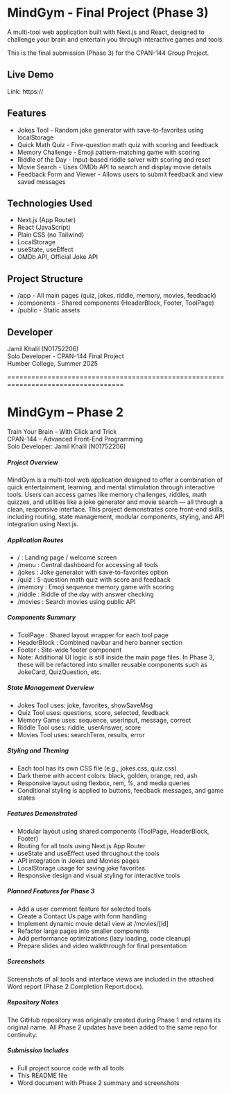 # MindGym - Final Project (Phase 3)

A multi-tool web application built with Next.js and React, designed to challenge your brain and entertain you through interactive games and tools.

This is the final submission (Phase 3) for the CPAN-144 Group Project.

## Live Demo

Link: https://

## Features

- Jokes Tool - Random joke generator with save-to-favorites using localStorage
- Quick Math Quiz - Five-question math quiz with scoring and feedback
- Memory Challenge - Emoji pattern-matching game with scoring
- Riddle of the Day - Input-based riddle solver with scoring and reset
- Movie Search - Uses OMDb API to search and display movie details
- Feedback Form and Viewer - Allows users to submit feedback and view saved messages

## Technologies Used

- Next.js (App Router)
- React (JavaScript)
- Plain CSS (no Tailwind)
- LocalStorage
- useState, useEffect
- OMDb API, Official Joke API

## Project Structure

- /app - All main pages (quiz, jokes, riddle, memory, movies, feedback)
- /components - Shared components (HeaderBlock, Footer, ToolPage)
- /public - Static assets

## Developer

Jamil Khalil (N01752206)  
Solo Developer - CPAN-144 Final Project  
Humber College, Summer 2025


===================================================================================

# MindGym – Phase 2

Train Your Brain – With Click and Trick  
CPAN-144 – Advanced Front-End Programming  
Solo Developer: Jamil Khalil (N01752206)



##### Project Overview

MindGym is a multi-tool web application designed to offer a combination of quick entertainment, learning, and mental stimulation through interactive tools. Users can access games like memory challenges, riddles, math quizzes, and utilities like a joke generator and movie search — all through a clean, responsive interface. This project demonstrates core front-end skills, including routing, state management, modular components, styling, and API integration using Next.js.



##### Application Routes

* /              : Landing page / welcome screen
* /menu          : Central dashboard for accessing all tools
* /jokes         : Joke generator with save-to-favorites option
* /quiz          : 5-question math quiz with score and feedback
* /memory        : Emoji sequence memory game with scoring
* /riddle        : Riddle of the day with answer checking
* /movies        : Search movies using public API



##### Components Summary

* ToolPage        : Shared layout wrapper for each tool page
* HeaderBlock     : Combined navbar and hero banner section
* Footer          : Site-wide footer component
* Note: Additional UI logic is still inside the main page files. In Phase 3, these will be refactored into smaller reusable components such as JokeCard, QuizQuestion, etc.



##### State Management Overview

* Jokes Tool uses: joke, favorites, showSaveMsg
* Quiz Tool uses: questions, score, selected, feedback
* Memory Game uses: sequence, userInput, message, correct
* Riddle Tool uses: riddle, userAnswer, score
* Movies Tool uses: searchTerm, results, error



##### Styling and Theming

* Each tool has its own CSS file (e.g., jokes.css, quiz.css)
* Dark theme with accent colors: black, golden, orange, red, ash
* Responsive layout using flexbox, rem, %, and media queries
* Conditional styling is applied to buttons, feedback messages, and game states



##### Features Demonstrated

* Modular layout using shared components (ToolPage, HeaderBlock, Footer)
* Routing for all tools using Next.js App Router
* useState and useEffect used throughout the tools
* API integration in Jokes and Movies pages
* LocalStorage usage for saving joke favorites
* Responsive design and visual styling for interactive tools



##### Planned Features for Phase 3

* Add a user comment feature for selected tools
* Create a Contact Us page with form handling
* Implement dynamic movie detail view at /movies/\[id]
* Refactor large pages into smaller components
* Add performance optimizations (lazy loading, code cleanup)
* Prepare slides and video walkthrough for final presentation



##### Screenshots

Screenshots of all tools and interface views are included in the attached Word report (Phase 2 Completion Report.docx).



##### Repository Notes

The GitHub repository was originally created during Phase 1 and retains its original name. All Phase 2 updates have been added to the same repo for continuity.



##### Submission Includes

* Full project source code with all tools
* This README file
* Word document with Phase 2 summary and screenshots





